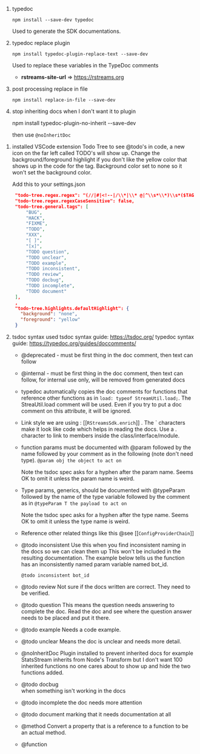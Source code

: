 1. typedoc

    ``npm install --save-dev typedoc``
    
    Used to generate the SDK documentations.

1. typedoc replace plugin

    ``npm install typedoc-plugin-replace-text --save-dev``

    Used to replace these variables in the TypeDoc comments

    * **rstreams-site-url** => https://rstreams.org

1. post processing replace in file
   
   ``npm install replace-in-file --save-dev``

1. stop inheriting docs when I don't want it to plugin

   npm install typedoc-plugin-no-inherit --save-dev

   then use `@noInheritDoc` 

<!-- 1. Add rstreams-specific typedoc plugin located in docs/typedoc-plugin-rstreams.  The top-level package.json's
   preinstall will automatically run anytime npm install is run that will also npm install in the 
   docs/typedoc-plugin-rstreams directory as well as compile the typescript.  Then, the npm install will continue
   and references the just built plugin locally.
   
   ``npm add -D ./docs/typedoc-plugin-rstreams`` -->

1. installed VSCode extension Todo Tree to see @todo's in code, a new icon on the far left called TODO's will show up.
   Change the background/foreground highlight if you don't like the yellow color that shows up in the code
   for the tag.  Background color set to none so it won't set the background color.

   Add this to your settings.json
   ```json
    "todo-tree.regex.regex": "(//|#|<!--|/\\*|\\* @|^\\s*\\*)\\s*($TAGS)",
    "todo-tree.regex.regexCaseSensitive": false,
    "todo-tree.general.tags": [
        "BUG",
        "HACK",
        "FIXME",
        "TODO",
        "XXX",
        "[ ]",
        "[x]",
        "TODO question",
        "TODO unclear",
        "TODO example",
        "TODO inconsistent",
        "TODO review",
        "TODO docbug",
        "TODO incomplete",
        "TODO document"
    ],
    ,
    "todo-tree.highlights.defaultHighlight": {
      "background": "none",
      "foreground": "yellow"
    }
   ```

1. tsdoc syntax used
    tsdoc syntax guide: https://tsdoc.org/
    typedoc syntax guide: https://typedoc.org/guides/doccomments/

    * @deprecated - must be first thing in the doc comment, then text can follow
    
    * @internal - must be first thing in the doc comment, then text can follow,
      for internal use only, will be removed from generated docs

    * typedoc automatically copies the doc comments for functions that reference
      other functions as in `load: typeof StreamUtil.load;`.  The StreaUtil.load
      comment will be used.  Even if you try to put a doc comment on this
      attribute, it will be ignored.
    * Link style we are using : [[`RStreamsSdk.enrich`]]  .  The ` characters 
      make it look like code which helps in reading the docs.  Use a . character
      to link to members inside the class/interface/module.
    * function params must be documented with @param followed by the name 
      followed by your comment as in the following (note don't need type).
      `@param obj the object to act on`

      Note the tsdoc spec asks for a hyphen after the param name.  Seems OK to omit it
      unless the param name is weird.
    * Type params, generics, should be documented with @typeParam followed by the name of the
      type variable followed by the comment as in
      `@typeParam T the payload to act on`

      Note the tsdoc spec asks for a hyphen after the type name.  Seems OK to omit it
      unless the type name is weird.
    * Reference other related things like this
      @see [[`ConfigProviderChain`]]

    * @todo inconsistent <name> 
      Use this when you find inconsistent naming in the docs so we can clean them up
      This won't be included in the resulting documentation.  The example below tells us the function has an inconsistently named param variable named bot_id.

      `@todo inconsistent bot_id` 

    * @todo review
      Not sure if the docs written are correct.  They need to be verified.  

    * @todo question <question>
      This means the question needs answering to complete the doc.  Read the doc and see where the question
      answer needs to be placed and put it there.

    * @todo example
      Needs a code example.

    * @todo unclear
      Means the doc is unclear and needs more detail.    

    * @noInheritDoc
      Plugin installed to prevent inherited docs for example StatsStream inherits from Node's Transform but I don't want 100 inherited functions
      no one cares about to show up and hide the two functions added.

    * @todo docbug <description>  
      when something isn't working in the docs

    * @todo incomplete <description>
      the doc needs more attention

    * @todo document
      marking that it needs documentation at all

    * @method
      Convert a property that is a reference to a function to be an actual method.

    * @function
      

      